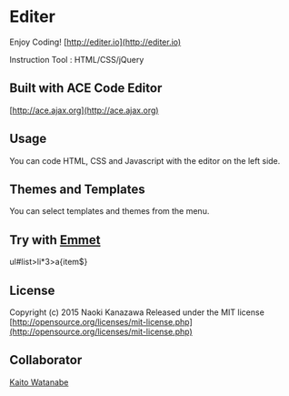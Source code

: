 # Editer
Enjoy Coding!
[http://editer.io](http://editer.io)

Instruction Tool : HTML/CSS/jQuery

## Built with ACE Code Editor
[http://ace.ajax.org](http://ace.ajax.org)

## Usage
You can code HTML, CSS and Javascript with the editor on the left side.

## Themes and Templates
You can select templates and themes from the menu.

## Try with [Emmet](http://emmet.io/)
ul#list>li*3>a{item$}

## License
Copyright (c) 2015 Naoki Kanazawa
Released under the MIT license
[http://opensource.org/licenses/mit-license.php](http://opensource.org/licenses/mit-license.php)

## Collaborator
[Kaito Watanabe](https://github.com/kaitowatanabe)
